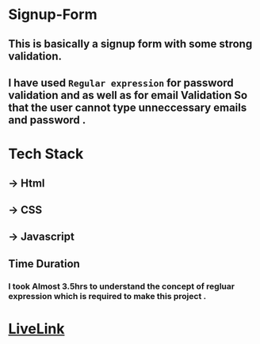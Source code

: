 # Signup-Form

## This is basically a signup form with some strong validation.

## I have used `Regular expression` for password validation and as well as for email Validation So that the user cannot type unneccessary emails and password .

# Tech Stack

## -> Html

## -> CSS

## -> Javascript


## Time Duration

### I took Almost 3.5hrs to understand the concept of regluar expression which is required to make this project .


# [LiveLink](https://signupformregex.netlify.app/)
